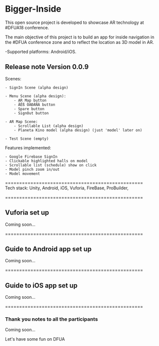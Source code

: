 # Bigger-Inside



This open source project is developed to showcase AR technology at #DFUA18 conference. 


The main objective of this project is to build an app for inside navigation in the #DFUA conference zone and to reflect the location as 3D model in AR. 


-Supported platforms:  Android/iOS. 


## Release note Version 0.0.9

Scenes:

	- SignIn Scene (alpha design)

	- Menu Scene (alpha design):
		- AR Map button
		- ÄËß ÒÀÐÀÑÀ button 
		- Spare button
		- SignOut button

	- AR Map Scene:
		- Scrollable List (alpha design)
		- Planeta Kino model (alpha design) (just 'model' later on)

	- Test Scene (empty)

Features implemented:

	- Google Firebase SignIn
	- Clickable highlighted halls on model
	- Scrollable list (schedule) show on click
	- Model pinch zoom in/out
	- Model movement
  
  
=================================================   
Tech stack:
Unity, Android, iOS, Vuforia, FireBase, ProBuilder,  

=================================================  
## Vuforia set up

Coming soon...


=================================================
## Guide to Android app set up


Coming soon...

=================================================
## Guide to iOS app set up


Coming soon...

=================================================
### Thank you notes to all the participants

Coming soon...


Let's have some fun on DFUA
